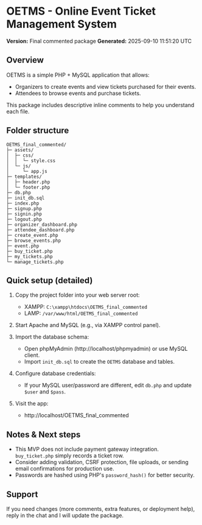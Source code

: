# OETMS - Online Event Ticket Management System

**Version:** Final commented package
**Generated:** 2025-09-10 11:51:20 UTC

## Overview
OETMS is a simple PHP + MySQL application that allows:
- Organizers to create events and view tickets purchased for their events.
- Attendees to browse events and purchase tickets.

This package includes descriptive inline comments to help you understand each file.

## Folder structure
```
OETMS_final_commented/
├─ assets/
│  ├─ css/
│  │  └─ style.css
│  └─ js/
│     └─ app.js
├─ templates/
│  ├─ header.php
│  └─ footer.php
├─ db.php
├─ init_db.sql
├─ index.php
├─ signup.php
├─ signin.php
├─ logout.php
├─ organizer_dashboard.php
├─ attendee_dashboard.php
├─ create_event.php
├─ browse_events.php
├─ event.php
├─ buy_ticket.php
├─ my_tickets.php
└─ manage_tickets.php
```

## Quick setup (detailed)
1. Copy the project folder into your web server root:
   - XAMPP: `C:\xampp\htdocs\OETMS_final_commented`
   - LAMP: `/var/www/html/OETMS_final_commented`

2. Start Apache and MySQL (e.g., via XAMPP control panel).

3. Import the database schema:
   - Open phpMyAdmin (http://localhost/phpmyadmin) or use MySQL client.
   - Import `init_db.sql` to create the `OETMS` database and tables.

4. Configure database credentials:
   - If your MySQL user/password are different, edit `db.php` and update `$user` and `$pass`.

5. Visit the app:
   - http://localhost/OETMS_final_commented

## Notes & Next steps
- This MVP does not include payment gateway integration. `buy_ticket.php` simply records a ticket row.
- Consider adding validation, CSRF protection, file uploads, or sending email confirmations for production use.
- Passwords are hashed using PHP's `password_hash()` for better security.

## Support
If you need changes (more comments, extra features, or deployment help), reply in the chat and I will update the package.
